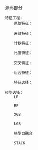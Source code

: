 源码部分

    特征工程：
        原始特征：

        离散特征：

        计数特征：

        比值特征：

        交叉特征：

        组合特征：

        特征选择：

    模型选择：
        LR

        RF

        XGB

        LGB

        模型自融合

        STACK　